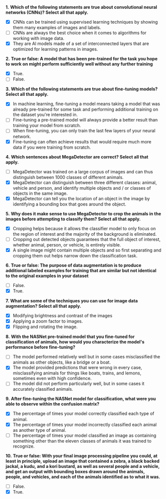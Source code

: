 **1.** **Which of the following statements are true about convolutional neural networks (CNNs)? Select all that apply.**
- [x] CNNs can be trained using supervised learning techniques by showing them many examples of images and labels.
- [ ] CNNs are always the best choice when it comes to algorithms for working with image data.
- [x] They are Al models made of a set of interconnected layers that are optimized for learning patterns in images.

**2.** **True or false: A model that has been pre-trained for the task you hope to work on might perform sufficiently well without any further training**
- [x] True.
- [ ] False.

**3.** **Which of the following statements are true about fine-tuning models? Select all that apply.**
- [x] In machine learning, fine-tuning a model means taking a model that was already pre-trained for some task and performing additional training on the dataset you're interested in.
- [ ] Fine-tuning a pre-trained model will always provide a better result than training your model from scratch.
- [ ] When fine-tuning, you can only train the last few layers of your neural network.
- [x] Fine-tuning can often achieve results that would require much more data if you were training from scratch.

**4.** **Which sentences about MegaDetector are correct? Select all that apply.**
- [ ] MegaDetector was trained on a large corpus of images and can thus distinguish between 1000 classes of different animals.
- [x] MegaDetector can distinguish between three different classes: animal, vehicle and person, and identify multiple objects and / or classes of objects in the same image.
- [x] MegaDetector can tell you the location of an object in the image by identifying a bounding box that goes around the object.

**5.** **Why does it make sense to use MegaDetector to crop the animals in the images before attempting to classify them? Select all that apply.**
- [x] Cropping helps because it allows the classifier model to only focus on the region of interest and the majority of the background is eliminated.
- [ ] Cropping out detected objects guarantees that the full object of interest, whether animal, person, or vehicle, is entirely visible.
- [x] A single image might contain multiple objects and so first separating and cropping them out helps narrow down the classification task.

**6.** **True or false: The purpose of data augmentation is to produce additional labeled examples for training that are similar but not identical to the original examples in your dataset**
- [ ] False.
- [x] True.

**7.** **What are some of the techniques you can use for image data augmentation? Select all that apply.**
- [x] Modifying brightness and contrast of the images
- [x] Applying a zoom factor to images.
- [x] Flipping and rotating the image.

**8.** **With the NASNet pre-trained model that you fine-tuned for classification of animals, how would you characterize the model's performance before fine-tuning?**
- [ ] The model performed relatively well but in some cases misclassified the animals as other objects, like a bridge or a boat.
- [x] The model provided predictions that were wrong in every case, misclassifying animals for things like boats, trains, and lemons, sometimes even with high confidence.
- [ ] The model did not perform particularly well, but in some cases it accurately classified animals.

**9.** **After fine-tuning the NASNet model for classification, what were you able to observe within the confusion matrix?**
- [x] The percentage of times your model correctly classified each type of animal.
- [x] The percentage of times your model incorrectly classified each animal as another type of animal.
- [ ] The percentage of times your model classified an image as containing something other than the eleven classes of animals it was trained to recognize.

**10.** **True or false: With your final image processing pipeline you could, at least in principle, upload an image that contained a zebra, a black backed jackal, a kudu, and a kori bustard, as well as several people and a vehicle, and get an output with bounding boxes drawn around the animals, people, and vehicles, and each of the animals identified as to what it was.**
- [ ] False.
- [x] True.
